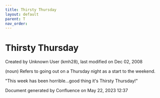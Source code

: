 ```yaml
---
title: Thirsty Thursday
layout: default
parent: T
nav_order:
---
```


# Thirsty Thursday

Created by  Unknown User (kmh28), last modified on Dec 02, 2008

(noun) Refers to going out on a Thursday night as a start to the weekend.

&quot;This week has been horrible...good thing it's Thirsty Thursday!&quot; 

Document generated by Confluence on May 22, 2023 12:37


